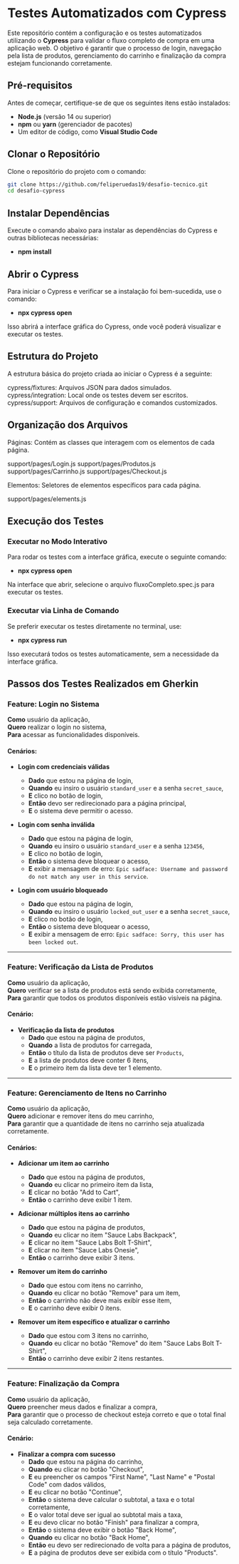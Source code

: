 # Testes Automatizados com Cypress

Este repositório contém a configuração e os testes automatizados utilizando o **Cypress** para validar o fluxo completo de compra em uma aplicação web. O objetivo é garantir que o processo de login, navegação pela lista de produtos, gerenciamento do carrinho e finalização da compra estejam funcionando corretamente.

## Pré-requisitos

Antes de começar, certifique-se de que os seguintes itens estão instalados:

- **Node.js** (versão 14 ou superior)
- **npm** ou **yarn** (gerenciador de pacotes)
- Um editor de código, como **Visual Studio Code**

## Clonar o Repositório

Clone o repositório do projeto com o comando:

```bash
git clone https://github.com/feliperuedas19/desafio-tecnico.git
cd desafio-cypress
```

## Instalar Dependências

Execute o comando abaixo para instalar as dependências do Cypress e outras bibliotecas necessárias:

- **npm install**

## Abrir o Cypress

Para iniciar o Cypress e verificar se a instalação foi bem-sucedida, use o comando:

- **npx cypress open**

Isso abrirá a interface gráfica do Cypress, onde você poderá visualizar e executar os testes.

## Estrutura do Projeto

A estrutura básica do projeto criada ao iniciar o Cypress é a seguinte:

cypress/fixtures: Arquivos JSON para dados simulados.
cypress/integration: Local onde os testes devem ser escritos.
cypress/support: Arquivos de configuração e comandos customizados.

## Organização dos Arquivos

Páginas: Contém as classes que interagem com os elementos de cada página.

support/pages/Login.js
support/pages/Produtos.js
support/pages/Carrinho.js
support/pages/Checkout.js

Elementos: Seletores de elementos específicos para cada página.

support/pages/elements.js

## Execução dos Testes

### Executar no Modo Interativo
Para rodar os testes com a interface gráfica, execute o seguinte comando:

- **npx cypress open**

Na interface que abrir, selecione o arquivo fluxoCompleto.spec.js para executar os testes.

### Executar via Linha de Comando
Se preferir executar os testes diretamente no terminal, use:

- **npx cypress run**

Isso executará todos os testes automaticamente, sem a necessidade da interface gráfica.

## Passos dos Testes Realizados em Gherkin

### Feature: Login no Sistema

**Como** usuário da aplicação,  
**Quero** realizar o login no sistema,  
**Para** acessar as funcionalidades disponíveis.

#### Cenários:

- **Login com credenciais válidas**  
  - **Dado** que estou na página de login,  
  - **Quando** eu insiro o usuário `standard_user` e a senha `secret_sauce`,  
  - **E** clico no botão de login,  
  - **Então** devo ser redirecionado para a página principal,  
  - **E** o sistema deve permitir o acesso.

- **Login com senha inválida**  
  - **Dado** que estou na página de login,  
  - **Quando** eu insiro o usuário `standard_user` e a senha `123456`,  
  - **E** clico no botão de login,  
  - **Então** o sistema deve bloquear o acesso,  
  - **E** exibir a mensagem de erro: `Epic sadface: Username and password do not match any user in this service`.

- **Login com usuário bloqueado**  
  - **Dado** que estou na página de login,  
  - **Quando** eu insiro o usuário `locked_out_user` e a senha `secret_sauce`,  
  - **E** clico no botão de login,  
  - **Então** o sistema deve bloquear o acesso,  
  - **E** exibir a mensagem de erro: `Epic sadface: Sorry, this user has been locked out`.

---

### Feature: Verificação da Lista de Produtos

**Como** usuário da aplicação,  
**Quero** verificar se a lista de produtos está sendo exibida corretamente,  
**Para** garantir que todos os produtos disponíveis estão visíveis na página.

#### Cenário:

- **Verificação da lista de produtos**  
  - **Dado** que estou na página de produtos,  
  - **Quando** a lista de produtos for carregada,  
  - **Então** o título da lista de produtos deve ser `Products`,  
  - **E** a lista de produtos deve conter 6 itens,  
  - **E** o primeiro item da lista deve ter 1 elemento.

---

### Feature: Gerenciamento de Itens no Carrinho

**Como** usuário da aplicação,  
**Quero** adicionar e remover itens do meu carrinho,  
**Para** garantir que a quantidade de itens no carrinho seja atualizada corretamente.

#### Cenários:

- **Adicionar um item ao carrinho**  
  - **Dado** que estou na página de produtos,  
  - **Quando** eu clicar no primeiro item da lista,  
  - **E** clicar no botão "Add to Cart",  
  - **Então** o carrinho deve exibir 1 item.

- **Adicionar múltiplos itens ao carrinho**  
  - **Dado** que estou na página de produtos,  
  - **Quando** eu clicar no item "Sauce Labs Backpack",  
  - **E** clicar no item "Sauce Labs Bolt T-Shirt",  
  - **E** clicar no item "Sauce Labs Onesie",  
  - **Então** o carrinho deve exibir 3 itens.

- **Remover um item do carrinho**  
  - **Dado** que estou com itens no carrinho,  
  - **Quando** eu clicar no botão "Remove" para um item,  
  - **Então** o carrinho não deve mais exibir esse item,  
  - **E** o carrinho deve exibir 0 itens.

- **Remover um item específico e atualizar o carrinho**  
  - **Dado** que estou com 3 itens no carrinho,  
  - **Quando** eu clicar no botão "Remove" do item "Sauce Labs Bolt T-Shirt",  
  - **Então** o carrinho deve exibir 2 itens restantes.

---

### Feature: Finalização da Compra

**Como** usuário da aplicação,  
**Quero** preencher meus dados e finalizar a compra,  
**Para** garantir que o processo de checkout esteja correto e que o total final seja calculado corretamente.

#### Cenário:

- **Finalizar a compra com sucesso**  
  - **Dado** que estou na página do carrinho,  
  - **Quando** eu clicar no botão "Checkout",  
  - **E** eu preencher os campos "First Name", "Last Name" e "Postal Code" com dados válidos,  
  - **E** eu clicar no botão "Continue",  
  - **Então** o sistema deve calcular o subtotal, a taxa e o total corretamente,  
  - **E** o valor total deve ser igual ao subtotal mais a taxa,  
  - **E** eu devo clicar no botão "Finish" para finalizar a compra,  
  - **Então** o sistema deve exibir o botão "Back Home",  
  - **Quando** eu clicar no botão "Back Home",  
  - **Então** eu devo ser redirecionado de volta para a página de produtos,  
  - **E** a página de produtos deve ser exibida com o título "Products".
